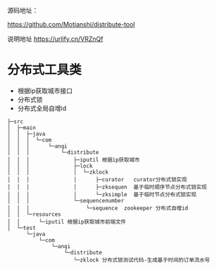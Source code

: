 源码地址：

https://github.com/Motianshi/distribute-tool

说明地址
https://urlify.cn/VRZnQf

# 分布式工具类
+ 根据ip获取城市接口
+ 分布式锁
+ 分布式全局自增id
```
├─src
│  ├─main
│  │  ├─java
│  │  │  └─com
│  │  │      └─anqi
│  │  │          └─distribute
│  │  │              ├─iputil 根据ip获取城市
│  │  │              ├─lock
│  │  │              │  └─zklock
│  │  │              │      ├─curator   curator分布式锁实现
│  │  │              │      ├─zksequen  基于临时顺序节点分布式锁实现
│  │  │              │      └─zksimple  基于临时节点分布式锁实现
│  │  │              └─sequencenumber
│  │  │                  └─sequence  zookeeper 分布式自增id
│  │  └─resources
│  │      └─iputil 根据ip获取城市前端文件
│  └─test
      └─java
          └─com
              └─anqi
                  └─distribute
                     └─zklock 分布式锁测试代码-生成基于时间的订单流水号
```
